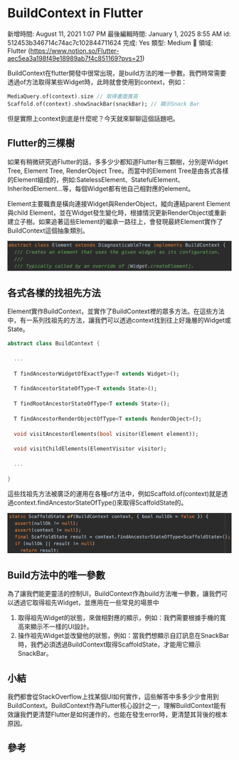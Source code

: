 # BuildContext in Flutter

新增時間: August 11, 2021 1:07 PM
最後編輯時間: January 1, 2025 8:55 AM
id: 512453b346714c74ac7c102844711624
完成: Yes
類型: Medium
🧩 領域: Flutter (https://www.notion.so/Flutter-aec5ea3a198f49e18989ab7f4c851169?pvs=21)

BuildContext在flutter開發中很常出現，是build方法的唯一參數。我們時常需要透過of方法取得某些Widget時，此時就會使用到context，例如：

```dart
MediaQuery.of(context).size // 取得畫面寬高
Scaffold.of(context).showSnackBar(snackBar); // 顯示Snack Bar
```

但是實際上context到底是什麼呢？今天就來聊聊這個話題吧。

## Flutter的三棵樹

如果有稍微研究過Flutter的話，多多少少都知道Flutter有三顆樹，分別是Widget Tree, Element Tree, RenderObject Tree。而當中的Element Tree是由各式各樣的Element組成的，例如:SatelessElement、StatefulElement、InheritedElement...等，每個Widget都有他自己相對應的element。

Element主要職責是橫向連接Widget與RenderObject，縱向連結parent Element與child Element，並在Widget發生變化時，根據情況更新RenderObject或重新建立子樹。如果追著這些Element的繼承一路往上，會發現最終Element實作了BuildContext這個抽象類別。

![](BuildContext%20in%20Flutter/_2021-01-19_1.34.08.png)

## 各式各樣的找祖先方法

Element實作BuildContext，並實作了BuildContext裡的眾多方法。在這些方法中，有一系列找祖先的方法，讓我們可以透過context找到往上好幾層的Widget或State。

```dart
abstract class BuildContext {

  ...

  T findAncestorWidgetOfExactType<T extends Widget>();

  T findAncestorStateOfType<T extends State>();

  T findRootAncestorStateOfType<T extends State>();

  T findAncestorRenderObjectOfType<T extends RenderObject>();

  void visitAncestorElements(bool visitor(Element element));

  void visitChildElements(ElementVisitor visitor);

  ...

}
```

這些找祖先方法被廣泛的運用在各種of方法中，例如Scaffold.of(context)就是透過context.findAncestorStateOfType<T>()來取得ScaffoldState的。

![](BuildContext%20in%20Flutter/_2021-01-24_9.14.25.png)

## Build方法中的唯一參數

為了讓我們能更靈活的控制UI，BuildContext作為build方法唯一參數，讓我們可以透過它取得祖先Widget，並應用在一些常見的場景中

1. 取得祖先Widget的狀態，來做相對應的顯示，例如：我們需要根據手機的寬高來顯示不一樣的UI設計。
2. 操作祖先Widget並改變他的狀態，例如：當我們想顯示自訂訊息在SnackBar時，我們必須透過BuildContext取得ScaffoldState，才能用它顯示SnackBar。

## 小結

我們都會從StackOverflow上找某個UI如何實作，這些解答中多多少少會用到BuildContext。BuildContext作為Flutter核心設計之一，理解BuildContext能有效讓我們更清楚Flutter是如何運作的，也能在發生error時，更清楚其背後的根本原因。

## 參考